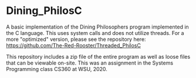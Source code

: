 # Dining_PhilosC
A basic implementation of the Dining Philosophers program implemented in the C language. This uses system calls and does not utilize threads. For a more "optimized" version, please see the repository here: https://github.com/The-Red-Rooster/Threaded_PhilosC

This repository includes a zip file of the entire program as well as loose files that can be viewable on-site.
This was an assignment in the Systems Programming class CS360 at WSU, 2020.
